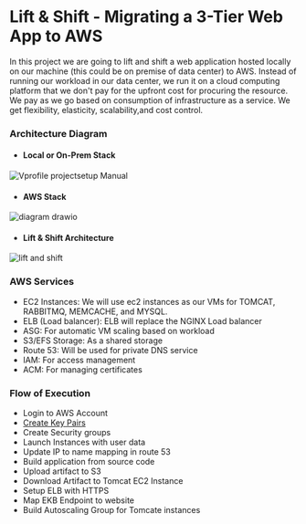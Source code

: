 # Lift & Shift - Migrating a 3-Tier Web App to AWS

In this project we are going to lift and shift a web application hosted locally on our machine (this could be on premise of data center) to AWS.  Instead of running our workload in our data center, we run it on a cloud computing platform that we don't pay for the upfront cost for procuring the resource. We pay as we go based on consumption of infrastructure as a service. We get flexibility, elasticity, scalability,and cost control.

### Architecture Diagram

- #### Local or On-Prem Stack
  
![Vprofile projectsetup Manual](https://github.com/Sulemoore/DevOps-Projects/assets/101164153/a1fd71ad-2681-445e-97c0-1192abae932d)

- #### AWS Stack
  
![diagram drawio](https://github.com/Sulemoore/DevOps-Projects/assets/101164153/e6f17381-a94d-4706-9651-4d7acec2c10f)

- #### Lift & Shift Architecture

![lift and shift](https://github.com/Sulemoore/DevOps-Projects/assets/101164153/2ed0e316-596e-4bdc-85c2-a05386cf635a)


### AWS Services

- EC2 Instances: We will use ec2 instances as our VMs for TOMCAT, RABBITMQ, MEMCACHE, and MYSQL.
- ELB (Load balancer): ELB will replace the NGINX Load balancer
- ASG: For automatic VM scaling based on workload
- S3/EFS Storage: As a shared storage
- Route 53: Will be used for private DNS service
- IAM: For access management
- ACM: For managing certificates

### Flow of Execution
- Login to AWS Account
- [Create Key Pairs](https://www.udemy.com/course/devopsprojects/)
- Create Security groups
- Launch Instances with user data
- Update IP to name mapping in route 53
- Build application from source code
- Upload artifact to S3
- Download Artifact to Tomcat EC2 Instance
- Setup ELB with HTTPS
- Map EKB Endpoint to website
- Build Autoscaling Group for Tomcate instances
